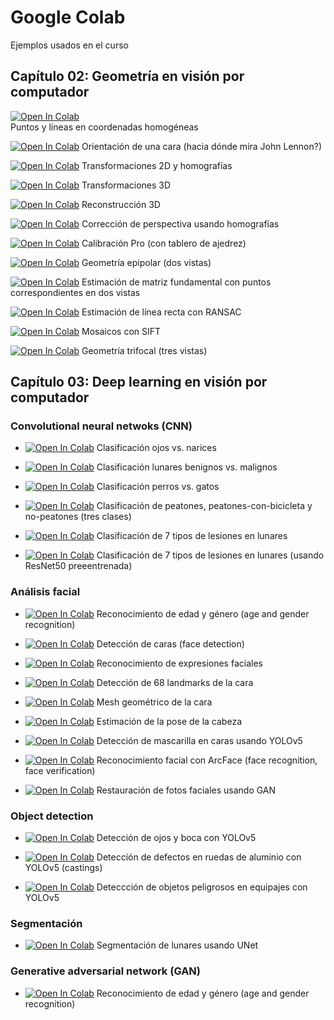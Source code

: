 # Google Colab

Ejemplos usados en el curso

## Capítulo 02: Geometría en visión por computador

[![Open In Colab](https://colab.research.google.com/assets/colab-badge.svg)](https://colab.research.google.com/drive/1HWjHTdYNhcXB-VkCgmY1avmyW1jFEiHX?usp=sharing)  
Puntos y líneas en coordenadas homogéneas 

[![Open In Colab](https://colab.research.google.com/assets/colab-badge.svg)](https://colab.research.google.com/drive/18N9YFx7AWlky-T34K4hPAGZtPEffV1bZ?usp=sharing) Orientación de una cara (hacia dónde mira John Lennon?)

[![Open In Colab](https://colab.research.google.com/assets/colab-badge.svg)](https://colab.research.google.com/drive/1Epfohj39WdWHv3A3RJXc5VrAcHrrORLJ?usp=sharing) Transformaciones 2D y homografías

[![Open In Colab](https://colab.research.google.com/assets/colab-badge.svg)](https://colab.research.google.com/drive/1UZuvd88BvUt3IBIKHDZAi7ticI50TCWN?usp=sharing) Transformaciones 3D

[![Open In Colab](https://colab.research.google.com/assets/colab-badge.svg)](https://colab.research.google.com/drive/1yZZA3IZ2NB9bK8QMKL4_xQZkBNTNCUEz?usp=sharing) Reconstrucción 3D

[![Open In Colab](https://colab.research.google.com/assets/colab-badge.svg)](https://colab.research.google.com/drive/1Q4Gmt252JSXH9MZmcuVcHde3gLbZPM6H?usp=sharing) Corrección de perspectiva usando homografías

[![Open In Colab](https://colab.research.google.com/assets/colab-badge.svg)](https://colab.research.google.com/drive/1ivk9z7DW-jewT8mHfEzQgVAMKFc7KTKE?usp=sharing) Calibración Pro (con tablero de ajedrez)

[![Open In Colab](https://colab.research.google.com/assets/colab-badge.svg)](https://colab.research.google.com/drive/1HQ0bwuRQhAEGTRJjJGZEwOHgM-VoKozX?usp=sharing) Geometría epipolar (dos vistas)

[![Open In Colab](https://colab.research.google.com/assets/colab-badge.svg)](https://colab.research.google.com/drive/1xqpBevsjl0mcFNXhdNduXNPVN92xipna?usp=sharing) Estimación de matriz fundamental con puntos correspondientes en dos vistas

[![Open In Colab](https://colab.research.google.com/assets/colab-badge.svg)](https://colab.research.google.com/drive/12nyxDvok_gxEiLb8GzyxAEzrCyxnyBjC?usp=sharing) Estimación de línea recta con RANSAC

[![Open In Colab](https://colab.research.google.com/assets/colab-badge.svg)](https://colab.research.google.com/drive/1Cy7_5qNvokRAbzNn5RV23PnW8MXO18KQ?usp=sharing) Mosaicos con SIFT

[![Open In Colab](https://colab.research.google.com/assets/colab-badge.svg)](https://colab.research.google.com/drive/1eP_ru4yKl9yqI9t1BUwl5Rj5suWEc2Br?usp=sharing) Geometría trifocal (tres vistas)


## Capítulo 03: Deep learning en visión por computador

### Convolutional neural netwoks (CNN)
* [![Open In Colab](https://colab.research.google.com/assets/colab-badge.svg)](https://colab.research.google.com/drive/11W9Ha2CKe3-TEbG1vNdm6SZAjkMQEOoJ?usp=sharing) Clasificación ojos vs. narices

* [![Open In Colab](https://colab.research.google.com/assets/colab-badge.svg)](https://colab.research.google.com/drive/1XcP5xAIbpZbxVzQM0GVoTarGTHNFdsmJ?usp=sharing) Clasificación lunares benignos vs. malignos

* [![Open In Colab](https://colab.research.google.com/assets/colab-badge.svg)](https://colab.research.google.com/drive/1f6SRAxfAF6S8tPaU5DofWMEpx6oJ9EDj?usp=sharing) Clasificación perros vs. gatos

* [![Open In Colab](https://colab.research.google.com/assets/colab-badge.svg)](https://colab.research.google.com/drive/16Jd3ZDEuQlt5OFea4xQQkaihtG6v1YDQ?usp=sharing) Clasificación de peatones, peatones-con-bicicleta y no-peatones (tres clases)

* [![Open In Colab](https://colab.research.google.com/assets/colab-badge.svg)](https://colab.research.google.com/drive/1i80Vw4TfimaEG8FYfWw8joaI0c9lm0m-?usp=sharing) Clasificación de 7 tipos de lesiones en lunares

* [![Open In Colab](https://colab.research.google.com/assets/colab-badge.svg)](https://colab.research.google.com/drive/1sNf15_6aKjAsQBNdvlVoHO6uOU8R8UY8?usp=sharing) Clasificación de 7 tipos de lesiones en lunares (usando ResNet50 preeentrenada)




### Análisis facial
* [![Open In Colab](https://colab.research.google.com/assets/colab-badge.svg)](https://colab.research.google.com/drive/1-kgtjGqLWM8773T9dF9nTqua27twNOLP?usp=sharing) Reconocimiento de edad y género (age and gender recognition)

* [![Open In Colab](https://colab.research.google.com/assets/colab-badge.svg)](https://colab.research.google.com/drive/1gM8JHeEkGudpAmGjiJARB-3-Sgo_EwW2?usp=sharing) Detección de caras (face detection) 

* [![Open In Colab](https://colab.research.google.com/assets/colab-badge.svg)](https://colab.research.google.com/drive/13BW4jUgkqZ8whbiUcM-wDdf1eULQAgCP?usp=sharing) Reconocimiento de expresiones faciales

* [![Open In Colab](https://colab.research.google.com/assets/colab-badge.svg)](https://colab.research.google.com/drive/1eWYjdlSWjk42SZs-AFrUGAMKjQWyryd9?usp=sharing) Detección de 68 landmarks de la cara 

* [![Open In Colab](https://colab.research.google.com/assets/colab-badge.svg)](https://colab.research.google.com/drive/1vfc71PbQvomZ0d95oTBHNqs5HfNArS7L?usp=sharing) Mesh geométrico de la cara 

* [![Open In Colab](https://colab.research.google.com/assets/colab-badge.svg)](https://colab.research.google.com/drive/1vfc71PbQvomZ0d95oTBHNqs5HfNArS7L?usp=sharing) Estimación de la pose de la cabeza

* [![Open In Colab](https://colab.research.google.com/assets/colab-badge.svg)](https://colab.research.google.com/drive/1Fe7gj1KmpHz5GjnVA5Eo02TaXZ7uts3O?usp=sharing) Detección de mascarilla en caras usando YOLOv5

* [![Open In Colab](https://colab.research.google.com/assets/colab-badge.svg)](https://colab.research.google.com/drive/1vfc71PbQvomZ0d95oTBHNqs5HfNArS7L?usp=sharing) Reconocimiento facial con ArcFace (face recognition, face verification) 

* [![Open In Colab](https://colab.research.google.com/assets/colab-badge.svg)](https://colab.research.google.com/drive/1WrG0uO31Z9pmsuhrP0UEMX9fRe_gSGWt?usp=sharing) Restauración de fotos faciales usando GAN 


### Object detection
* [![Open In Colab](https://colab.research.google.com/assets/colab-badge.svg)](https://colab.research.google.com/drive/1XgViuzkAge2QbUwfjcbUAnANb4xPXbdL?usp=sharing) Detección de ojos y boca con YOLOv5

* [![Open In Colab](https://colab.research.google.com/assets/colab-badge.svg)](https://colab.research.google.com/drive/1YClT3SsWXL2BypXgEP8T4T-zqeWjnTI_?usp=sharing) Detección de defectos en ruedas de aluminio con YOLOv5 (castings)

* [![Open In Colab](https://colab.research.google.com/assets/colab-badge.svg)](https://colab.research.google.com/drive/1OPi-4ogz7ySpgLLoGQyCrpNPB7wUcOYZ?usp=sharing) Deteccción de objetos peligrosos en equipajes con YOLOv5


### Segmentación
* [![Open In Colab](https://colab.research.google.com/assets/colab-badge.svg)](https://colab.research.google.com/drive/1-kgtjGqLWM8773T9dF9nTqua27twNOLP?usp=sharing) Segmentación de lunares usando UNet

### Generative adversarial network (GAN)
* [![Open In Colab](https://colab.research.google.com/assets/colab-badge.svg)](https://colab.research.google.com/drive/1-kgtjGqLWM8773T9dF9nTqua27twNOLP?usp=sharing) Reconocimiento de edad y género (age and gender recognition)


